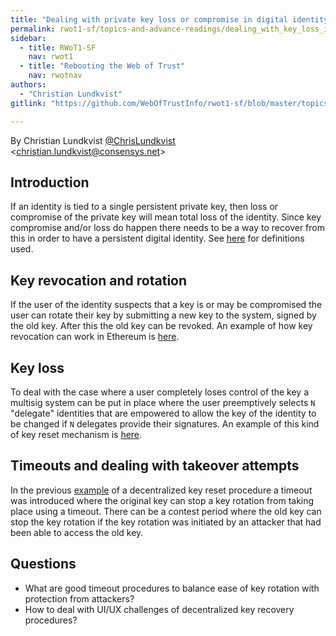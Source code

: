 ```yaml
---
title: "Dealing with private key loss or compromise in digital identity systems"
permalink: rwot1-sf/topics-and-advance-readings/dealing_with_key_loss_in_digital_identity/
sidebar:
  - title: RWoT1-SF
    nav: rwot1
  - title: "Rebooting the Web of Trust"
    nav: rwotnav
authors:
  - "Christian Lundkvist"
gitlink: "https://github.com/WebOfTrustInfo/rwot1-sf/blob/master/topics-and-advance-readings/dealing_with_key_loss_in_digital_identity.md"

---
```



By Christian Lundkvist [@ChrisLundkvist](https://twitter.com/chrislundkvist) \<christian.lundkvist@consensys.net\>

## Introduction

If an identity is tied to a single persistent private key, then loss
or compromise of the private key will mean total loss of the
identity. Since key compromise and/or loss do happen there needs to be
a way to recover from this in order to have a persistent digital
identity. See [here][definitions] for definitions used.

## Key revocation and rotation

If the user of the identity suspects that a key is or may be
compromised the user can rotate their key by submitting a new key to
the system, signed by the old key. After this the old key can be
revoked. An example of how key revocation can work in Ethereum is
[here][keyrev].

## Key loss

To deal with the case where a user completely loses control of the key
a multisig system can be put in place where the user preemptively
selects `N` "delegate" identities that are empowered to allow the key
of the identity to be changed if `N` delegates provide their
signatures. An example of this kind of key reset mechanism is
[here][keyreset].

## Timeouts and dealing with takeover attempts

In the previous [example][keyreset] of a decentralized key reset
procedure a timeout was introduced where the original key can stop a
key rotation from taking place using a timeout. There can be a contest
period where the old key can stop the key rotation if the key rotation
was initiated by an attacker that had been able to access the old key.

## Questions

* What are good timeout procedures to balance ease of key rotation with protection from attackers?
* How to deal with UI/UX challenges of decentralized key recovery procedures?


[definitions]: https://github.com/WebOfTrustInfo/rebooting-the-web-of-trust/blob/master/topics-and-advance-readings/shared_terminology_for_digital_identity_systems.md
[keyrev]: https://github.com/WebOfTrustInfo/rebooting-the-web-of-trust/blob/master/topics-and-advance-readings/pki_tools_in_evm_blockchains.md
[keyreset]: https://github.com/WebOfTrustInfo/rebooting-the-web-of-trust/blob/master/topics-and-advance-readings/Key-revokation-of-lost-and-stolen-keys.md
